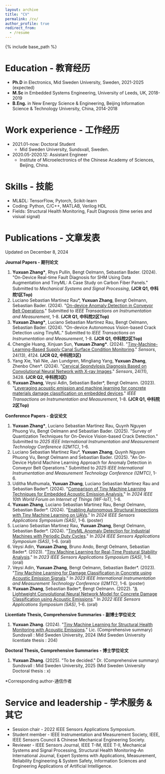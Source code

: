 ```yaml
---
layout: archive
title: "CV"
permalink: /cv/
author_profile: true
redirect_from:
  - /resume
---
```


{% include base_path %}

Education - 教育经历
======
* **Ph.D** in Electronics, Mid Sweden University, Sweden, 2021-2025 (expected)
* **M.Sc** in Embedded Systems Engineering, University of Leeds, UK, 2018-2019
* **B.Eng.** in New Energy Science & Engineering, Beijing Information Science & Technology University, China, 2014-2018

Work experience - 工作经历
======
* 2021.01-now: Doctoral Student
  * Mid Sweden University, Sundsvall, Sweden.     
* 2020.05-2020.12: Assistant Engineer
  * Institute of Microelectronics of the Chinese Academy of Sciences, Beijing, China.

Skills - 技能
======
* ML&DL: TensorFlow, Pytorch, Scikit-learn
* Coding: Python, C/C++, MATLAB, Verilog HDL
* Fields: Structural Health Monitoring, Fault Diagnosis (time series and visiual signal)

Publications - 文章发表 
======
Updated on December 8, 2024

__Journal Papers - 期刊论文__
1. __Yuxuan Zhang*__, Rhys Pullin, Bengt Oelmann, Sebastian Bader. (2024). "On-Device Real-time Fault Diagnosis for SHM Using Data Augmentation and TinyML: A Case Study on Carbon Fiber Panels." Submitted to _Mechanical Systems and Signal Processing_, __(JCR Q1, 中科院1区Top)__
2. Luciano Sebastian Martinez Rau*, __Yuxuan Zhang__, Bengt Oelmann, Sebastian Bader. (2024). "[On-device Anomaly Detection in Conveyor Belt Operations](https://arxiv.org/abs/2411.10729)." Submitted to _IEEE Transactions on Instrumentation and Measurement_, 1-8. __(JCR Q1, 中科院2区Top)__
3. __Yuxuan Zhang*__, Luciano Sebastian Martinez Rau, Bengt Oelmann, Sebastian Bader. (2024). "On-device Autonomous Vision-based Crack Detection using TinyML." Submitted to _IEEE Transactions on Instrumentation and Measurement_, 1-8. __(JCR Q1, 中科院2区Top)__
4. Chengjie Huang, Xinjuan Sun, __Yuxuan Zhang*__. (2024). "[Tiny-Machine-Learning-Based Supply Canal Surface Condition Monitoring](https://www.mdpi.com/1424-8220/24/13/4124)." _Sensors_, 24(13), 4124. __(JCR Q2, 中科院3区)__
5. Yang Xie, Yali Nie, Jan Lundgren, Mingliang Yang, __Yuxuan Zhang__, Zhenbo Chen*. (2024). "[Cervical Spondylosis Diagnosis Based on Convolutional Neural Network with X-ray Images](https://www.mdpi.com/1424-8220/24/11/3428)." _Sensors_, 24(11), 3428. __(JCR Q2, 中科院3区)__
6. __Yuxuan Zhang__, Veysi Adin, Sebastian Bader*, Bengt Oelmann. (2023). "[Leveraging acoustic emission and machine learning for concrete materials damage classification on embedded devices](https://ieeexplore.ieee.org/document/10227301)." _IEEE Transactions on Instrumentation and Measurement_, 1-8. __(JCR Q1, 中科院2区Top)__
  
__Conference Papers - 会议论文__
1. __Yuxuan Zhang*__, Luciano Sebastian Martinez Rau, Quynh Nguyen Phuong Vu, Bengt Oelmann and Sebastian Bader. (2025). "Survey of Quantization Techniques for On-Device Vision-based Crack Detection." Submitted to _2025 IEEE International Instrumentation and Measurement Technology Conference (I2MTC)_, 1-6.
2. Luciano Sebastian Martinez Rau*, __Yuxuan Zhang__, Quynh Nguyen Phuong Vu, Bengt Oelmann and Sebastian Bader. (2025). "An On-Device Hybrid Machine Learning Approach for Anomaly Detection in Conveyor Belt Operations." Submitted to _2025 IEEE International Instrumentation and Measurement Technology Conference (I2MTC)_, 1-6.
3. Uditha Muthumala, __Yuxuan Zhang__, Luciano Sebastian Martinez Rau and Sebastian Bader*. (2024). "[Comparison of Tiny Machine Learning Techniques for Embedded Acoustic Emission Analysis.]([https://ieeexplore.ieee.org/document/10811219])" In _2024 IEEE 10th World Forum on Internet of Things (WF-IoT)_, 1-6.
4. __Yuxuan Zhang__, Luciano Sebastian Martinez Rau, Bengt Oelmann, Sebastian Bader*. (2024). "[Enabling Autonomous Structural Inspections with Tiny Machine Learning on UAVs](https://ieeexplore.ieee.org/document/10636583)." In _2024 IEEE Sensors Applications Symposium (SAS)_, 1-6. (poster)
5. Luciano Sebastian Martinez Rau, __Yuxuan Zhang__, Bengt Oelmann, Sebastian Bader*. (2024). "[TinyML Anomaly Detection for Industrial Machines with Periodic Duty Cycles](https://ieeexplore.ieee.org/document/10636584)." In _2024 IEEE Sensors Applications Symposium (SAS)_, 1-6. (oral)
6. Veysi Adin, __Yuxuan Zhang__, Bruno Ando, Bengt Oelmann, Sebastian Bader*. (2023). "[Tiny Machine Learning for Real-Time Postural Stability Analysis](https://ieeexplore.ieee.org/document/10254126)." In _2023 IEEE Sensors Applications Symposium (SAS)_, 1-6. (oral)
7. Veysi Adin, __Yuxuan Zhang__, Bengt Oelmann, Sebastian Bader*. (2023). "[Tiny Machine Learning for Damage Classification in Concrete using Acoustic Emission Signals](https://ieeexplore.ieee.org/document/10175972)." In _2023 IEEE International Instrumentation and Measurement Technology Conference (I2MTC)_, 1-6. (poster)
8. __Yuxuan Zhang__, Sebastian Bader*, Bengt Oelmann. (2022). "[A Lightweight Convolutional Neural Network Model for Concrete Damage Classification using Acoustic Emissions](https://ieeexplore.ieee.org/document/9881386)." In _2022 IEEE Sensors Applications Symposium (SAS)_, 1-6. (oral)

__Licentiate Thesis, Comprehensive Summaries - 副博士学位论文__
1. __Yuxuan Zhang__. (2024). "[Tiny Machine Learning for Structural Health Monitoring with Acoustic Emissions](https://miun.diva-portal.org/smash/record.jsf?pid=diva2%3A1857441&dswid=-6455)." Lic. (Comprehensive summary) Sundsvall : Mid Sweden University, 2024 (Mid Sweden University licentiate thesis : 204)

__Doctoral Thesis, Comprehensive Summaries - 博士学位论文__
1. __Yuxuan Zhang__. (2025). "To be decided." Dr. (Comprehensive summary) Sundsvall : Mid Sweden University, 2025 (Mid Sweden University Doctoral thesis : x)

*Corresponding author-通信作者

Service and leadership - 学术服务 & 其它
======
* Session chair - 2022 IEEE Sensors Applications Symposium.
* Student member - IEEE Instrumentation and Measurement Society, IEEE, IEEE Sensors Council & Chinese Mechanical Engineering Society.
* Reviewer - IEEE Sensors Journal, IEEE T-IM, IEEE T-II, Mechanical Systems and Signal Processing, Structural Health Monitoring-An International Journal, Expert Systems with Applications, Measurement, Reliability Engineering & System Safety, Information Sciences and Engineering Applications of Artificial Intelligence.
